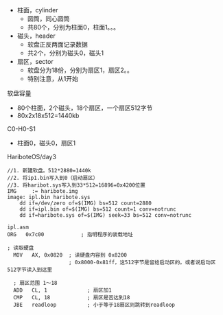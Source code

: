 - 柱面，cylinder
	- 圆筒，同心圆筒
	- 共80个，分别为柱面0，柱面1。。。
- 磁头，header
	- 软盘正反两面记录数据
	- 共2个，分别为磁头0，磁头1 
- 扇区，sector
	- 软盘分为18份，分别为扇区1，扇区2。。
	- 特别注意，从1开始

软盘容量
- 80个柱面，2个磁头，18个扇区，一个扇区512字节
- 80x2x18x512=1440kb

C0-H0-S1
- 柱面0，磁头0，扇区1

HariboteOS/day3
```
//1. 新建软盘。512*2880=1440k
//2. 将ip1.bin写入到0（启动扇区）
//3. 将haribot.sys写入到33*512=16896=0x4200位置
IMG		:= haribote.img
image: ipl.bin haribote.sys
	dd if=/dev/zero of=$(IMG) bs=512 count=2880
	dd if=ipl.bin of=$(IMG) bs=512 count=1 conv=notrunc
	dd if=haribote.sys of=$(IMG) seek=33 bs=512 conv=notrunc
```
```
ipl.asm
ORG   0x7c00            ; 指明程序的装载地址

; 读取硬盘
  MOV   AX, 0x0820  ; 读硬盘内容到 0x8200
					; 0x8000-0x81ff，这512字节是留给启动区的。或者说启动区512字节读入到这里

  ; 扇区范围 1～18
  ADD   CL, 1             ; 扇区加1
  CMP   CL, 18            ; 扇区是否达到18
  JBE   readloop          ; 小于等于18扇区则跳转到readloop
  	 
```